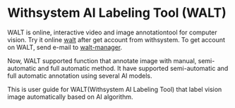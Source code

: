 # Withsystem AI Labeling Tool (WALT)

WALT is online, interactive video and image annotationtool for computer vision. Try it online [walt](https://withsystem.iptime.org) after get account from withsystem. To get account on WALT, send e-mail to [walt-manager](charlescho64@gmail.com).

Now, WALT supported function that annotate image with manual, semi-automatic and full automatic method. It have supported  semi-automatic and full automatic annotation using several AI models.

This is user guide for WALT(Withsystem AI Labeling Tool) that label vision image automatically  based on AI algorithm.
